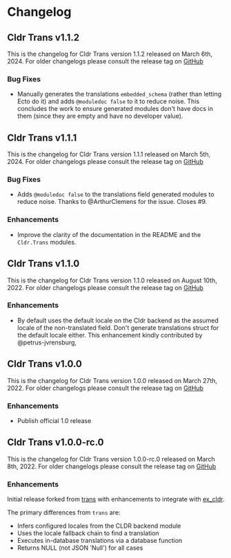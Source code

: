 # Changelog

## Cldr Trans v1.1.2

This is the changelog for Cldr Trans version 1.1.2 released on March 6th, 2024.  For older changelogs please consult the release tag on [GitHub](https://github.com/elixir-cldr/cldr_trans/tags)

### Bug Fixes

* Manually generates the translations `embedded_schema` (rather than letting Ecto do it) and adds `@moduledoc false` to it to reduce noise. This concludes the work to ensure generated modules don't have docs in them (since they are empty and have no developer value).

## Cldr Trans v1.1.1

This is the changelog for Cldr Trans version 1.1.1 released on March 5th, 2024.  For older changelogs please consult the release tag on [GitHub](https://github.com/elixir-cldr/cldr_trans/tags)

### Bug Fixes

* Adds `@moduledoc false` to the translations field generated modules to reduce noise. Thanks to @ArthurClemens for the issue. Closes #9.

### Enhancements

* Improve the clarity of the documentation in the README and the `Cldr.Trans` modules.

## Cldr Trans v1.1.0

This is the changelog for Cldr Trans version 1.1.0 released on August 10th, 2022.  For older changelogs please consult the release tag on [GitHub](https://github.com/elixir-cldr/cldr_trans/tags)

### Enhancements

* By default uses the default locale on the Cldr backend as the assumed locale of the non-translated field. Don't generate translations struct for the default locale either. This enhancement kindly contributed by @petrus-jvrensburg,

## Cldr Trans v1.0.0

This is the changelog for Cldr Trans version 1.0.0 released on March 27th, 2022.  For older changelogs please consult the release tag on [GitHub](https://github.com/elixir-cldr/cldr_trans/tags)

### Enhancements

* Publish official 1.0 release

## Cldr Trans v1.0.0-rc.0

This is the changelog for Cldr Trans version 1.0.0-rc.0 released on March 8th, 2022.  For older changelogs please consult the release tag on [GitHub](https://github.com/elixir-cldr/cldr_trans/tags)

### Enhancements

Initial release forked from [trans](https://github.com/crbelaus/trans) with enhancements to integrate with [ex_cldr](https://hex.pm/packages/ex_cldr).

The primary differences from `trans` are:
* Infers configured locales from the CLDR backend module
* Uses the locale fallback chain to find a translation
* Executes in-database translations via a database function
* Returns NULL (not JSON 'Null') for all cases

